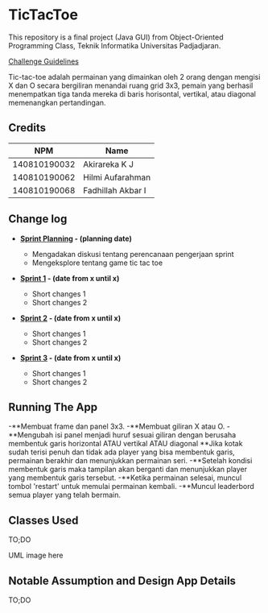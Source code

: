 # TicTacToe

This repository is a final project (Java GUI) from Object-Oriented Programming Class, Teknik Informatika Universitas Padjadjaran. 

[Challenge Guidelines](challenge-guideline.md)

Tic-tac-toe adalah permainan yang dimainkan oleh 2 orang dengan mengisi X dan O secara bergiliran menandai ruang grid 3x3, pemain yang berhasil menempatkan tiga tanda mereka di baris horisontal, vertikal, atau diagonal memenangkan pertandingan.

## Credits
| NPM           | Name        |
| ------------- |-------------|
| 140810190032  | Akirareka K J    |
| 140810190062  | Hilmi Aufarahman    |
| 140810190068  | Fadhillah Akbar I |

## Change log
- **[Sprint Planning](changelog/sprint-planning.md) - (planning date)** 
   - Mengadakan diskusi tentang perencanaan pengerjaan sprint
   - Mengeksplore tentang game tic tac toe

- **[Sprint 1](changelog/sprint-1.md) - (date from x until x)** 
   - Short changes 1
   - Short changes 2

- **[Sprint 2](changelog/sprint-2.md) - (date from x until x)** 
   - Short changes 1
   - Short changes 2
   
- **[Sprint 3](changelog/sprint-3.md) - (date from x until x)** 
   - Short changes 1
   - Short changes 2

## Running The App

-**Membuat frame dan panel 3x3.
-**Membuat giliran X atau O.
-**Mengubah isi panel menjadi huruf sesuai giliran dengan berusaha membentuk garis horizontal ATAU vertikal ATAU diagonal
  **Jika kotak sudah terisi penuh dan tidak ada player yang bisa membentuk garis, permainan berakhir dan menunjukkan permainan seri.
-**Setelah kondisi membentuk garis maka tampilan akan berganti dan menunjukkan player yang membentuk garis tersebut.
-**Ketika permainan selesai, muncul tombol 'restart' untuk memulai permainan kembali.
-**Muncul leaderbord semua player yang telah bermain.

## Classes Used

TO;DO

UML image here

## Notable Assumption and Design App Details

TO;DO

